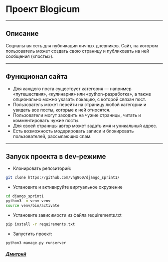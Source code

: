 # Проект Blogicum

***
## Описание
Социальная сеть для публикации личных дневников. Сайт, на котором пользователь может создать свою страницу и публиковать на ней сообщения («посты»).
***
## Функционал сайта
- Для каждого поста существует категория — например «путешествия», «кулинария» или «python-разработка», а также опционально можно указать локацию, с которой связан пост.
- Пользователь может перейти на страницу любой категории и увидеть все посты, которые к ней относятся.
- Пользователи могут заходить на чужие страницы, читать и комментировать чужие посты.
- Для своей страницы автор может задать имя и уникальный адрес.
- Есть возможность модерировать записи и блокировать пользователей, рассылающих спам.
***
## Запуск проекта в dev-режиме
* Клонировать репозиторий:
```sh
git clone https://github.com/vhg860/django_sprint1/
```
* Установите и активируйте виртуальное окружение
```sh
cd django_sprint1
python3 -m venv venv
source venv/bin/activate
```
* Установите зависимости из файла requirements.txt
```sh
pip install -r requirements.txt
```
* Запустить проект:
```sh
python3 manage.py runserver
```
##### [Дмитрий](https://github.com/vhg860)
